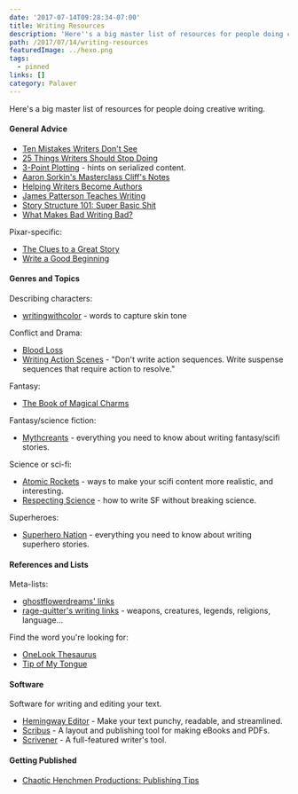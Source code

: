 ```yaml
---
date: '2017-07-14T09:28:34-07:00'
title: Writing Resources
description: 'Here''s a big master list of resources for people doing creative writing. '
path: /2017/07/14/writing-resources
featuredImage: ../hexo.png
tags:
  - pinned
links: []
category: Palaver
---
```


Here's a big master list of resources for people doing creative writing.

<!-- more -->

#### General Advice

* [Ten Mistakes Writers Don't See](http://www.holtuncensored.com/hu/the-ten-mistakes/)
* [25 Things Writers Should Stop Doing](http://terribleminds.com/ramble/2012/01/03/25-things-writers-should-stop-doing/)
* [3-Point Plotting](http://thrillbent.com/blog/3-point-plotting/) - hints on serialized content.
* [Aaron Sorkin's Masterclass Cliff's Notes](https://www.reddit.com/r/Screenwriting/comments/4zpcz2/i_took_aaron_sorkins_masterclass_heres_my_cliffs/)
* [Helping Writers Become Authors](http://www.helpingwritersbecomeauthors.com/)
* [James Patterson Teaches Writing](https://www.masterclass.com/classes/james-patterson-teaches-writing)
* [Story Structure 101: Super Basic Shit](http://channel101.wikia.com/wiki/Story_Structure_101:_Super_Basic_Shit)
* [What Makes Bad Writing Bad?](https://www.theguardian.com/books/2016/may/20/what-makes-bad-writing-bad-toby-litt)

Pixar-specific:

* [The Clues to a Great Story](http://www.mentorless.com/2012/03/10/wall-e-and-toy-story-screenwriter-andrew-stanton-reveals-the-clues-to-a-great-story/)
* [Write a Good Beginning](http://www.mentorless.com/2015/04/27/michael-arndt-about-the-5-steps-he-learned-at-pixar-to-write-a-good-beginning/)

#### Genres and Topics

Describing characters:

* [writingwithcolor](http://writingwithcolor.tumblr.com/post/96830966357/writing-with-color-description-guide-words-for) - words to capture skin tone

Conflict and Drama:

* [Blood Loss](https://sewickedthread.tumblr.com/post/163341167394/boundtoashes-starkanine-liathwen)
* [Writing Action Scenes](https://kfmonkey.blogspot.co.nz/2005/12/writing-action-scenes.html) - "Don't write action sequences. Write suspense sequences that require action to resolve."

Fantasy:

* [The Book of Magical Charms](http://publications.newberry.org/dig/rc-transcribe/charms)

Fantasy/science fiction:

* [Mythcreants](https://mythcreants.com/) - everything you need to know about writing fantasy/scifi stories.

Science or sci-fi:

* [Atomic Rockets](http://www.projectrho.com/public_html/rocket/crossindex.php) - ways to make your scifi content more realistic, and interesting.
* [Respecting Science](http://www.projectrho.com/public_html/rocket/respectscience.php) - how to write SF without breaking science.

Superheroes:

* [Superhero Nation](http://www.superheronation.com/) - everything you need to know about writing superhero stories.

#### References and Lists

Meta-lists:

* [ghostflowerdreams' links](https://sewickedthread.tumblr.com/post/162871470284/awesome-sites-and-links-for-writers)
* [rage-quitter's writing links](http://rage-quitter.tumblr.com/post/124940027496/i-was-getting-pretty-fed-up-with-links-and) - weapons, creatures, legends, religions, language...

Find the word you're looking for:

* [OneLook Thesaurus](http://onelook.com/reverse-dictionary.shtml)
* [Tip of My Tongue](http://chir.ag/projects/tip-of-my-tongue/)

#### Software

Software for writing and editing your text.

* [Hemingway Editor](http://www.hemingwayapp.com/) - Make your text punchy, readable, and streamlined.
* [Scribus](https://www.scribus.net/) - A layout and publishing tool for making eBooks and PDFs.
* [Scrivener](https://www.literatureandlatte.com/scrivener.php) - A full-featured writer's tool.

#### Getting Published

* [Chaotic Henchmen Productions: Publishing Tips](http://www.chaotichenchmen.com/search/label/Publishing%20Tips)